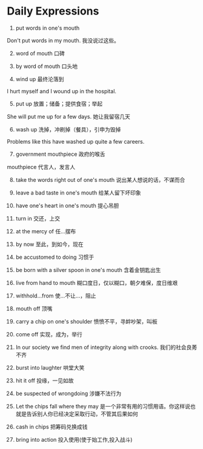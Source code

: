 # Daily Expressions

1. put words in one's mouth

Don't put words in my mouth. 我没说过这些。

2. word of mouth 口碑

3. by word of mouth 口头地

4. wind up 最终沦落到

I hurt myself and I wound up in the hospital.

5. put up 放置；储备；提供食宿；举起

She will put me up for a few days. 她让我留宿几天

6. wash up 洗掉，冲刷掉（餐具），引申为毁掉

Problems like this have washed up quite a few careers.

7. government mouthpiece 政府的喉舌

mouthpiece 代言人，发言人

8. take the words right out of one's mouth  说出某人想说的话，不谋而合

9. leave a bad taste in one's mouth 给某人留下坏印象

10. have one's heart in one's mouth 提心吊胆

11. turn in 交还，上交

12. at the mercy of 任...摆布

13. by now 至此，到如今，现在

14. be accustomed to doing 习惯于

15. be born with a silver spoon in one's mouth 含着金钥匙出生

16. live from hand to mouth 糊口度日，仅以糊口，朝夕难保，度日维艰

17. withhold...from 使...不让...，阻止

18. mouth off 顶嘴

19. carry a chip on one's shoulder 愤愤不平，寻衅吵架，叫板

20. come off 实现，成为，举行

21. In our society we find men of integrity along with crooks. 我们的社会良莠不齐

22. burst into laughter 哄堂大笑

23. hit it off 投缘，一见如故

24. be suspected of wrongdoing 涉嫌不法行为

25. Let the chips fall where they may 是一个非常有用的习惯用语。你这样说也就是告诉别人你已经决定采取行动，不管其后果如何

26. cash in chips 把筹码兑换成钱

27. bring into action 投入使用(使于始工作,投入战斗)